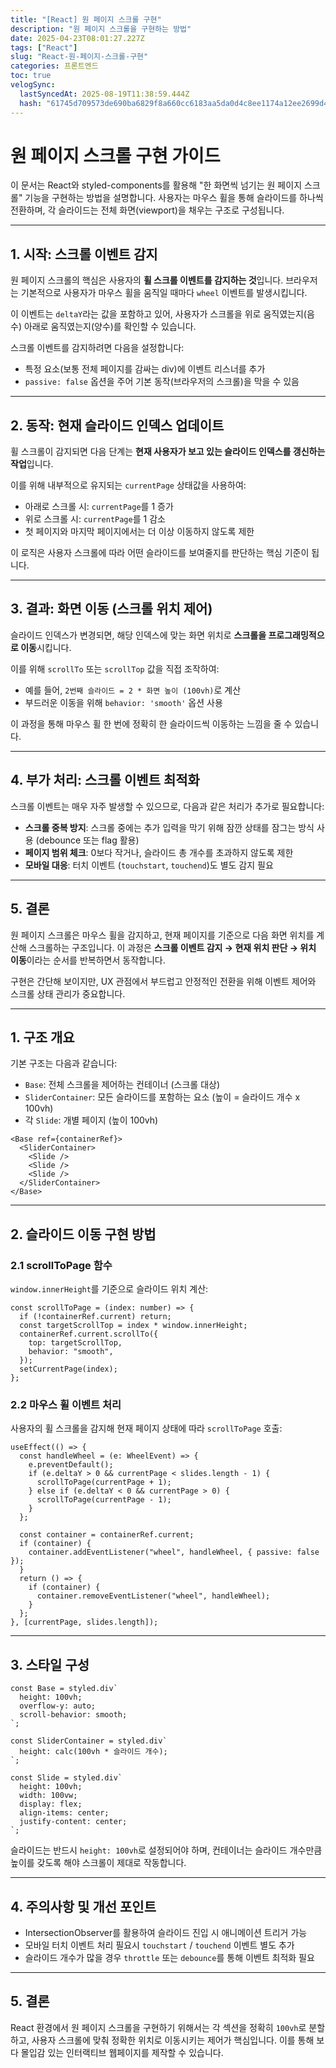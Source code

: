 ```yaml
---
title: "[React] 원 페이지 스크롤 구현"
description: "원 페이지 스크롤을 구현하는 방법"
date: 2025-04-23T08:01:27.227Z
tags: ["React"]
slug: "React-원-페이지-스크롤-구현"
categories: 프론트엔드
toc: true
velogSync:
  lastSyncedAt: 2025-08-19T11:38:59.444Z
  hash: "61745d709573de690ba6829f8a660cc6183aa5da0d4c8ee1174a12ee2699d4db"
---
```


# 원 페이지 스크롤 구현 가이드

이 문서는 React와 styled-components를 활용해 "한 화면씩 넘기는 원 페이지 스크롤" 기능을 구현하는 방법을 설명합니다. 사용자는 마우스 휠을 통해 슬라이드를 하나씩 전환하며, 각 슬라이드는 전체 화면(viewport)을 채우는 구조로 구성됩니다.

---

## 1. 시작: 스크롤 이벤트 감지

원 페이지 스크롤의 핵심은 사용자의 **휠 스크롤 이벤트를 감지하는 것**입니다. 
브라우저는 기본적으로 사용자가 마우스 휠을 움직일 때마다 `wheel` 이벤트를 발생시킵니다.

이 이벤트는 `deltaY`라는 값을 포함하고 있어, 사용자가 스크롤을 위로 움직였는지(음수) 아래로 움직였는지(양수)를 확인할 수 있습니다.

스크롤 이벤트를 감지하려면 다음을 설정합니다:
- 특정 요소(보통 전체 페이지를 감싸는 div)에 이벤트 리스너를 추가
- `passive: false` 옵션을 주어 기본 동작(브라우저의 스크롤)을 막을 수 있음

---

## 2. 동작: 현재 슬라이드 인덱스 업데이트

휠 스크롤이 감지되면 다음 단계는 **현재 사용자가 보고 있는 슬라이드 인덱스를 갱신하는 작업**입니다.

이를 위해 내부적으로 유지되는 `currentPage` 상태값을 사용하여:
- 아래로 스크롤 시: `currentPage`를 1 증가
- 위로 스크롤 시: `currentPage`를 1 감소
- 첫 페이지와 마지막 페이지에서는 더 이상 이동하지 않도록 제한

이 로직은 사용자 스크롤에 따라 어떤 슬라이드를 보여줄지를 판단하는 핵심 기준이 됩니다.

---

## 3. 결과: 화면 이동 (스크롤 위치 제어)

슬라이드 인덱스가 변경되면, 해당 인덱스에 맞는 화면 위치로 **스크롤을 프로그래밍적으로 이동**시킵니다.

이를 위해 `scrollTo` 또는 `scrollTop` 값을 직접 조작하여:
- 예를 들어, `2번째 슬라이드 = 2 * 화면 높이 (100vh)`로 계산
- 부드러운 이동을 위해 `behavior: 'smooth'` 옵션 사용

이 과정을 통해 마우스 휠 한 번에 정확히 한 슬라이드씩 이동하는 느낌을 줄 수 있습니다.

---

## 4. 부가 처리: 스크롤 이벤트 최적화

스크롤 이벤트는 매우 자주 발생할 수 있으므로, 다음과 같은 처리가 추가로 필요합니다:

- **스크롤 중복 방지**: 스크롤 중에는 추가 입력을 막기 위해 잠깐 상태를 잠그는 방식 사용 (debounce 또는 flag 활용)
- **페이지 범위 체크**: 0보다 작거나, 슬라이드 총 개수를 초과하지 않도록 제한
- **모바일 대응**: 터치 이벤트 (`touchstart`, `touchend`)도 별도 감지 필요

---

## 5. 결론

원 페이지 스크롤은 마우스 휠을 감지하고, 현재 페이지를 기준으로 다음 화면 위치를 계산해 스크롤하는 구조입니다. 이 과정은 **스크롤 이벤트 감지 → 현재 위치 판단 → 위치 이동**이라는 순서를 반복하면서 동작합니다.

구현은 간단해 보이지만, UX 관점에서 부드럽고 안정적인 전환을 위해 이벤트 제어와 스크롤 상태 관리가 중요합니다.

---

## 1. 구조 개요

기본 구조는 다음과 같습니다:

- `Base`: 전체 스크롤을 제어하는 컨테이너 (스크롤 대상)
- `SliderContainer`: 모든 슬라이드를 포함하는 요소 (높이 = 슬라이드 개수 x 100vh)
- 각 `Slide`: 개별 페이지 (높이 100vh)

```tsx
<Base ref={containerRef}>
  <SliderContainer>
    <Slide />
    <Slide />
    <Slide />
  </SliderContainer>
</Base>
```

---

## 2. 슬라이드 이동 구현 방법

### 2.1 scrollToPage 함수

`window.innerHeight`를 기준으로 슬라이드 위치 계산:

```tsx
const scrollToPage = (index: number) => {
  if (!containerRef.current) return;
  const targetScrollTop = index * window.innerHeight;
  containerRef.current.scrollTo({
    top: targetScrollTop,
    behavior: "smooth",
  });
  setCurrentPage(index);
};
```

### 2.2 마우스 휠 이벤트 처리

사용자의 휠 스크롤을 감지해 현재 페이지 상태에 따라 `scrollToPage` 호출:

```tsx
useEffect(() => {
  const handleWheel = (e: WheelEvent) => {
    e.preventDefault();
    if (e.deltaY > 0 && currentPage < slides.length - 1) {
      scrollToPage(currentPage + 1);
    } else if (e.deltaY < 0 && currentPage > 0) {
      scrollToPage(currentPage - 1);
    }
  };

  const container = containerRef.current;
  if (container) {
    container.addEventListener("wheel", handleWheel, { passive: false });
  }
  return () => {
    if (container) {
      container.removeEventListener("wheel", handleWheel);
    }
  };
}, [currentPage, slides.length]);
```

---

## 3. 스타일 구성

```tsx
const Base = styled.div`
  height: 100vh;
  overflow-y: auto;
  scroll-behavior: smooth;
`;

const SliderContainer = styled.div`
  height: calc(100vh * 슬라이드 개수);
`;

const Slide = styled.div`
  height: 100vh;
  width: 100vw;
  display: flex;
  align-items: center;
  justify-content: center;
`;
```

슬라이드는 반드시 `height: 100vh`로 설정되어야 하며, 컨테이너는 슬라이드 개수만큼 높이를 갖도록 해야 스크롤이 제대로 작동합니다.

---

## 4. 주의사항 및 개선 포인트

- IntersectionObserver를 활용하여 슬라이드 진입 시 애니메이션 트리거 가능
- 모바일 터치 이벤트 처리 필요시 `touchstart` / `touchend` 이벤트 별도 추가
- 슬라이드 개수가 많을 경우 `throttle` 또는 `debounce`를 통해 이벤트 최적화 필요

---

## 5. 결론

React 환경에서 원 페이지 스크롤을 구현하기 위해서는 각 섹션을 정확히 `100vh`로 분할하고, 사용자 스크롤에 맞춰 정확한 위치로 이동시키는 제어가 핵심입니다. 이를 통해 보다 몰입감 있는 인터랙티브 웹페이지를 제작할 수 있습니다.